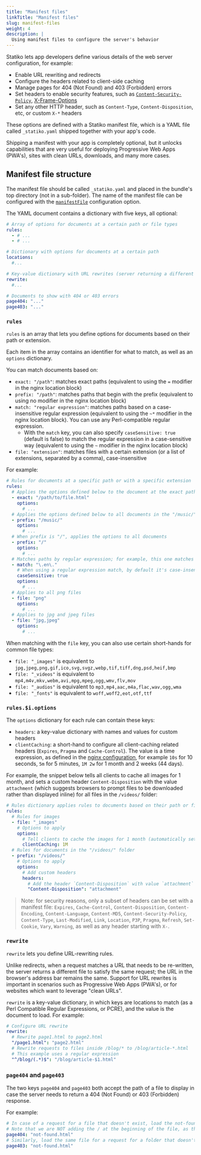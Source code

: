 ```yaml
---
title: "Manifest files"
linkTitle: "Manifest files"
slug: manifest-files
weight: 4
description: |
  Using manifest files to configure the server's behavior
---
```


Statiko lets app developers define various details of the web server configuration, for example:

- Enable URL rewriting and redirects
- Configure the headers related to client-side caching
- Manage pages for 404 (Not Found) and 403 (Forbidden) errors
- Set headers to enable security features, such as [`Content-Security-Policy`](https://developer.mozilla.org/en-US/docs/Web/HTTP/Headers/Content-Security-Policy), [X-Frame-Options](https://developer.mozilla.org/en-US/docs/Web/HTTP/Headers/X-Frame-Options)
- Set any other HTTP header, such as `Content-Type`, `Content-Disposition`, etc, or custom `X-*` headers

These options are defined with a Statiko manifest file, which is a YAML file called `_statiko.yaml` shipped together with your app's code.

Shipping a manifest with your app is completely optional, but it unlocks capabilities that are very useful for deploying Progressive Web Apps (PWA's), sites with clean URLs, downloads, and many more cases.

## Manifest file structure

The manifest file should be called `_statiko.yaml` and placed in the bundle's top directory (not in a sub-folder). The name of the manifest file can be configured with the [`manifestFile`](TODO) configuration option.

The YAML document contains a dictionary with five keys, all optional:

```yaml
# Array of options for documents at a certain path or file types
rules:
  - # ...
  - # ...

# Dictionary with options for documents at a certain path
locations:
  #...

# Key-value dictionary with URL rewrites (server returning a different file but without sending the client a redirect)
rewrite:
  #...

# Documents to show with 404 or 403 errors
page404: "..."
page403: "..."
```

### `rules`

`rules` is an array that lets you define options for documents based on their path or extension.

Each item in the array contains an identifier for what to match, as well as an `options` dictionary.

You can match documents based on:

- `exact: "/path"`: matches exact paths (equivalent to using the `=` modifier in the nginx location block)
- `prefix: "/path"`: matches paths that begin with the prefix (equivalent to using no modifier in the nginx location block)
- `match: "regular expression"`: matches paths based on a case-insensitive regular expression (equivalent to using the `~*` modifier in the nginx location block). You can use any Perl-compatible regular expression.
  - With the `match` key, you can also specify `caseSensitive: true` (default is false) to match the regular expression in a case-sensitive way (equivalent to using the `~` modifier in the nginx location block)
- `file: "extension"`: matches files with a certain extension (or a list of extensions, separated by a comma), case-insensitive

For example:

```yaml
# Rules for documents at a specific path or with a specific extension
rules:
  # Applies the options defined below to the document at the exact path "/path/to/file.html"
  - exact: "/path/to/file.html"
    options:
      # ...
  # Applies the options defined below to all documents in the "/music/" folder
  - prefix: "/music/"
    options:
      # ...
  # When prefix is "/", applies the options to all documents
  - prefix: "/"
    options:
      # ...
  # Matches paths by regular expression; for example, this one matches all files that contain `.en.` in the file name (anywhere in the path)
  - match: "\.en\."
    # When using a regular expression match, by default it's case-insensitive. You can make it case-sensitive by setting `caseSensitive: true`
    caseSensitive: true
    options:
      # ...
  # Applies to all png files
  - file: "png"
    options:
      # ...
  # Applies to jpg and jpeg files
  - file: "jpg,jpeg"
    options:
      # ...
```

When matching with the `file` key, you can also use certain short-hands for common file types:

- `file: "_images"` is equivalent to `jpg,jpeg,png,gif,ico,svg,svgz,webp,tif,tiff,dng,psd,heif,bmp`
- `file: "_videos"` is equivalent to `mp4,m4v,mkv,webm,avi,mpg,mpeg,ogg,wmv,flv,mov`
- `file: "_audios"` is equivalent to `mp3,mp4,aac,m4a,flac,wav,ogg,wma`
- `file: "_fonts"` is equivalent to `woff,woff2,eot,otf,ttf`

### `rules.$i.options`

The `options` dictionary for each rule can contain these keys:

- `headers`: a key-value dictionary with names and values for custom headers
- `clientCaching`: a short-hand to configure all client-caching related headers (`Expires`, `Pragma` and `Cache-Control`). The value is a time expression, as defined in the [nginx configuration](http://nginx.org/en/docs/syntax.html), for example `10s` for 10 seconds, `5m` for 5 minutes, `1M 2w` for 1 month and 2 weeks (44 days).

For example, the snippet below tells all clients to cache all images for 1 month, and sets a custom header `Content-Disposition` with the value `attachment` (which suggests browsers to prompt files to be downloaded rather than displayed inline) for all files in the `/videos/` folder:

```yaml
# Rules dictionary applies rules to documents based on their path or file extension
rules:
  # Rules for images
  - file: "_images"
    # Options to apply
    options:
      # Tell clients to cache the images for 1 month (automatically sets `Expires`, `Cache-Control` and `Pragma`)
      clientCaching: 1M
  # Rules for documents in the "/videos/" folder
  - prefix: "/videos/"
    # Options to apply
    options:
      # Add custom headers
      headers:
        # Add the header `Content-Disposition` with value `attachment`
        "Content-Disposition": "attachment"
```

> Note: for security reasons, only a subset of headers can be set with a manifest file: `Expires`, `Cache-Control`, `Content-Disposition`, `Content-Encoding`, `Content-Language`, `Content-MD5`, `Content-Security-Policy`, `Content-Type`, `Last-Modified`, `Link`, `Location`, `P3P`, `Pragma`, `Refresh`, `Set-Cookie`, `Vary`, `Warning`, as well as any header starting with `X-`.

### `rewrite`

`rewrite` lets you define URL-rewriting rules.

Unlike redirects, when a request matches a URL that needs to be re-written, the server returns a different file to satisfy the same request; the URL in the browser's address bar remains the same. Support for URL rewrites is important in scenarios such as Progressive Web Apps (PWA's), or for websites which want to leverage "clean URLs".

`rewrite` is a key-value dictionary, in which keys are locations to match (as a Perl Compatible Regular Expressions, or PCRE), and the value is the document to load. For example:

```yaml
# Configure URL rewrite
rewrite:
  # Rewrite page1.html to page2.html
  "/page1.html": "page2.html"
  # Rewrite requests to files inside /blog/* to /blog/article-*.html
  # This example uses a regular expression
  "^/blog/(.*)$": "/blog/article-$1.html"
```

### `page404` and `page403`

The two keys `page404` and `page403` both accept the path of a file to display in case the server needs to return a 404 (Not Found) or 403 (Forbidden) response.

For example:

```yaml
# In case of a request for a file that doesn't exist, load the not-found.html file
# Note that we are NOT adding the / at the beginning of the file, as that's implied
page404: "not-found.html"
# Similarly, load the same file for a request for a folder that doesn't have an index.html file
page403: "not-found.html"
```
